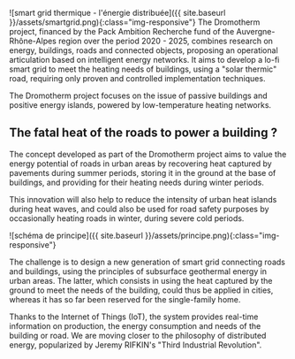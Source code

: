 ![smart grid thermique - l'énergie distribuée]({{ site.baseurl }}/assets/smartgrid.png){:class="img-responsive"} 
The Dromotherm project, financed by the Pack Ambition Recherche fund of the Auvergne-Rhône-Alpes region over the period 2020 - 2025,
combines research on energy, buildings, roads and connected objects, proposing an operational articulation based on intelligent
energy networks. It aims to develop a lo-fi smart grid to meet the heating needs of buildings, using a "solar thermic" road, 
requiring only proven and controlled implementation techniques.

The Dromotherm project focuses on the issue of passive buildings and positive energy islands, powered by low-temperature 
heating networks.

## The fatal heat of the roads to power a building ?

The concept developed as part of the Dromotherm project aims to value the energy potential of roads in urban areas 
by recovering heat captured by pavements during summer periods, storing it in the ground at the base of buildings, 
and providing for their heating needs during winter periods.

This innovation will also help to reduce the intensity of urban heat islands during heat waves, and 
could also be used for road safety purposes by occasionally heating roads in winter, during severe cold periods.

![schéma de principe]({{ site.baseurl }}/assets/principe.png){:class="img-responsive"}

The challenge is to design a new generation of smart grid connecting roads and buildings, using the principles of subsurface geothermal energy in urban areas. The latter, which consists in using the heat captured by the ground to meet the needs of the building, could thus be applied in cities, whereas it has so far been reserved for the single-family home.

Thanks to the Internet of Things (IoT), the system provides real-time information on production, the energy consumption and needs of the building or road. We are moving closer to the philosophy of distributed energy, popularized by Jeremy RIFKIN's "Third Industrial Revolution".


